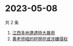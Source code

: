 # 2023-05-08

共 2 条

<!-- BEGIN -->
<!-- 最后更新时间 Mon May 08 2023 07:11:15 GMT+0800 (China Standard Time) -->

1. [江西多地遭遇特大暴雨](https://www.zhihu.com/search?q=江西多地遭遇特大暴雨)
1. [黄老师唱的挖呀挖或涉嫌侵权](https://www.zhihu.com/search?q=黄老师唱的挖呀挖或涉嫌侵权)

<!-- END -->
